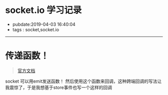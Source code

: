 # socket.io 学习记录
- pubdate:2019-04-03 16:40:04
- tags : socket,socket.io

------------

# 传递函数！
> [官方文档](https://socket.io/docs/#Sending-and-getting-data-acknowledgements)

socket 可以用emit发送函数！
然后使用这个函数来回调，这种跨端回调的写法让我震惊了，于是我想基于store事件也写一个这样的回调